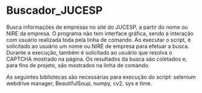 # Buscador_JUCESP
Busca informações de empresas no site do JUCESP, a partir do nome ou NIRE da empresa. O programa não tem interface gráfica, sendo a interação com usuário realizada toda pela linha de comando. Ao executar o script, é solicitado ao usuário um nome ou NIRE de empresa para efetuar a busca. Durante a execução, também é solicitado ao usuário que resolva o CAPTCHA mostrado na página. Os resultados da busca são coletados e, para fins de projeto, são mostrados na linha de comando.

As seguintes bibliotecas são necessárias para execução do script: selenium webdrive manager, BeautifulSoup, numpy, cv2, sys e time.